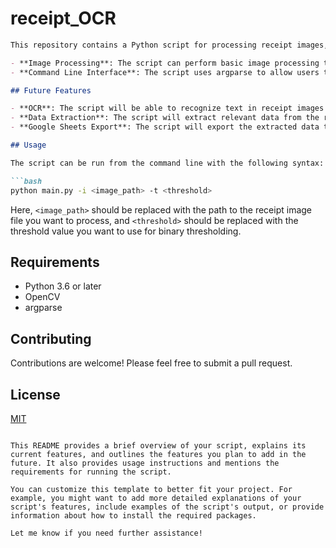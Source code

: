 # receipt_OCR

```markdown
This repository contains a Python script for processing receipt images, recognizing text using OCR, and exporting the data to a Google Sheets document.

- **Image Processing**: The script can perform basic image processing tasks such as resizing, binary thresholding, and inverting images using OpenCV.
- **Command Line Interface**: The script uses argparse to allow users to specify the image file and binary threshold value from the command line.

## Future Features

- **OCR**: The script will be able to recognize text in receipt images using an OCR engine.
- **Data Extraction**: The script will extract relevant data from the recognized text.
- **Google Sheets Export**: The script will export the extracted data to a specified Google Sheets document. If the document name and other necessary information are provided, the script will add the new data as a new line in the document.

## Usage

The script can be run from the command line with the following syntax:

```bash
python main.py -i <image_path> -t <threshold>
```

Here, `<image_path>` should be replaced with the path to the receipt image file you want to process, and `<threshold>` should be replaced with the threshold value you want to use for binary thresholding.

## Requirements

- Python 3.6 or later
- OpenCV
- argparse

## Contributing

Contributions are welcome! Please feel free to submit a pull request.

## License

[MIT](https://choosealicense.com/licenses/mit/)
```

This README provides a brief overview of your script, explains its current features, and outlines the features you plan to add in the future. It also provides usage instructions and mentions the requirements for running the script.

You can customize this template to better fit your project. For example, you might want to add more detailed explanations of your script's features, include examples of the script's output, or provide information about how to install the required packages.

Let me know if you need further assistance!
